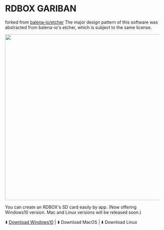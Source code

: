 # RDBOX GARIBAN

forked from [balena\-io/etcher](https://github.com/balena-io/etcher)
The major design pattern of this software was abstracted from balena-io's etcher, which is subject to the same license.

<img src="./docs/images/GARIBAN_PV_Short.gif" width=540px></img>

You can create an RDBOX's SD card easily by app. (Now offering Windows10 version. Mac and Linux versions will be released soon.)

:arrow_down: [Download Windows10](https://github.com/balena-io/etcher/releases/download/v0.1.0/rdboxGARIBAN-Setup-0.1.0.exe) | :arrow_down: Download MacOS | :arrow_down: Download Linux